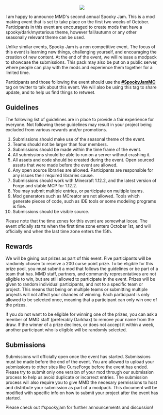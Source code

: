 <p align="center"> 
<img src="https://cdn.discordapp.com/attachments/229851088319283202/353303658202660875/spook_jam.png">
</p>

I am happy to announce MMD's second annual Spooky Jam. This is a mod making event that is set to take place on the first two weeks of October. Participants in this event are encouraged to create mods that have a spooky/dark/mysterious theme, however fall/autumn or any other seasonally relevant theme can be used. 

Unlike similar events, Spooky Jam is a non competitive event. The focus of this event is learning new things, challenging yourself, and encouraging the creation of new content. At the end of the event, we will release a modpack to showcase the submissions. This pack may also be put on a public server, where people can play with the mods and experience them together for a limited time. 

Participants and those following the event should use the [**#SpookyJamMC**](https://twitter.com/search?q=%23spookyjammc&src=typd) tag on twitter to talk about this event. We will also be using this tag to share update, and to help us find things to retweet.

## Guidelines
The following list of guidelines are in place to provide a fair experience for everyone. Not following these guidelines may result in your project being excluded from various rewards and/or promotions.

1. Submissions should make use of the seasonal theme of the event. 
2. Teams should not be larger than four members.
3. Submissions should be made within the time frame of the event.
4. All submissions should be able to run on a server without crashing it.
5. All assets and code should be created during the event. Open sourced assets that were made before the event are allowed.
6. Any open source libraries are allowed. Participants are responsible for any issues their required libraries cause.
7. Submissions should work with Minecraft 1.12.2, and the latest version of Forge and stable MCP for 1.12.2.
8. You may submit multiple entries, or participate on multiple teams. 
9. Mod generators such as MCreator are not allowed. Tools which generate pieces of code, such as IDE tools or some modeling programs is fine.
10. Submissions should be visible source.

Please note that the time zones for this event are somewhat loose. The event oficially starts when the first time zone enters October 1st, and will officially end when the last time zone enters the 15th.

## Rewards
We will be giving out prizes as part of this event. Five participants will be randomly chosen to receive a 200 curse point prize. To be eligible for this prize pool, you must submit a mod that follows the guidelines or be part of a team that has. MMD staff, partners, and community representatives are not eligible to win, but are still allowed to participate in the event. Prizes will be given to random individual participants, and not to a specific team or project. This means that being on multiple teams or submitting multiple projects will not affect your chances of winning. Each participant is only allowed to be selected once, meaning that a participant can only win one of the prizes. 

If you do not want to be eligible for winning one of the prizes, you can ask a member of MMD staff (preferably Darkhax) to remove your name from the draw. If the winner of a prize declines, or does not accept it within a week, another participant who is eligible will be randomly selected.

## Submissions
Submissions will officially open once the event has started. Submissions must be made before the end of the event. You are allowed to upload your submissions to other sites like CurseForge before the event has ended. Please try to submit only one version of your mod through our submission process to help us avoid duplicate or incorrect entries. The submission process will also require you to give MMD the necesary permissions to host and distribute your submission as part of a modpack. This document will be modified with specific info on how to submit your project after the event has started.

Please check out #spookyjam for further announcements and discussion!
